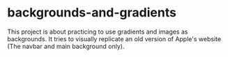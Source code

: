 # backgrounds-and-gradients
This project is about practicing to use gradients and images as backgrounds. It tries to visually replicate an old version of Apple's website (The navbar and main background only).
